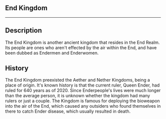 ## End Kingdom
---
## Description
The End Kingdom is another ancient kingdom that resides in the End Realm. Its people are ones who aren't effected by the air within the End, and have been dubbed as Endermen and Enderwomen.

## History
The End Kingdom preexisted the Aether and Nether Kingdoms, being a place of origin. It's known history is that the current ruler, Queen Ender, had ruled for 640 years as of 2020. Since Enderpeople's lives were much longer than the average person, it is unknown whether the kingdom had many rulers or just a couple. The Kingdom is famous for deploying the bioweapon into the air of the End, which caused any outsiders who found themselves in there to catch Ender disease, which usually resulted in death. 
